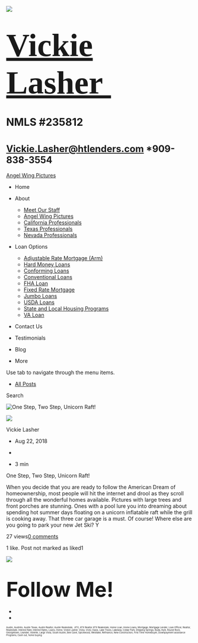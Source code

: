 

![](https://static.wixstatic.com/media/5afe60462baf41e79586f3fdaf78d664.jpg/v1/fill/w_480,h_291,al_c,q_80,usm_0.66_1.00_0.01,blur_2/5afe60462baf41e79586f3fdaf78d664.jpg)

# <span style="font-size:87px"><span style="font-family:libre baskerville,serif">[Vickie Lasher ](../../index.html)</span></span>

# NMLS \#235812

# <span style="font-size:25px"><Vickie.Lasher@htlenders.com> \*909-838-3554</span>

<a href="../../angel-wing-pictures.html" class="_1fbEI"><span class="_1Qjd7">Angel Wing Pictures</span></a>

-   <span id="DrpDwnMn00"><a href="../../index.html" class="_11ip9"></a></span>
    Home

-   <span id="DrpDwnMn01"><a href="../../about.html" class="_11ip9"></a></span>
    About

    -   [Meet Our Staff](../../meet-our-staff.html)
    -   [Angel Wing Pictures](../../angel-wing-pictures.html)
    -   [California Professionals](../../recommended-profssionals.html)
    -   [Texas Professionals](../../texas-recommended-professionals.html)
    -   [Nevada Professionals](../../nevada-recommended-professionals.html)

-   <span id="DrpDwnMn02"><a href="../../loan-options.html" class="_11ip9"></a></span>
    Loan Options

    -   [Adjustable Rate Mortgage (Arm)](../../adjustable-rate-mortgage-arm.html)
    -   [Hard Money Loans](../../hard-money-loans.html)
    -   [Conforming Loans](../../conforming-loans.html)
    -   [Conventional Loans](../../conventional-loans.html)
    -   [FHA Loan](../../fha-loan.html)
    -   [Fixed Rate Mortgage](../../fixed-rate-mortgage.html)
    -   [Jumbo Loans](../../jumbo-loans.html)
    -   [USDA Loans](../../rhs-loan-programs.html)
    -   [State and Local Housing Programs](../../state-and-local-housing-programs.html)
    -   [VA Loan](../../va-loan.html)

-   <span id="DrpDwnMn03"><a href="../../contact.html" class="_11ip9"></a></span>
    Contact Us

-   <span id="DrpDwnMn04"><a href="../../testimonials.html" class="_11ip9"></a></span>
    Testimonials

-   <span id="DrpDwnMn05"><a href="../../blog.html" class="_11ip9"></a></span>
    Blog

-   More

Use tab to navigate through the menu items.

-   <a href="../../blog.html" class="_2MzDA blog-navigation-container-color blog-navigation-container-font blog-navigation-link-hover-color">All Posts</a>

Search

<img src="https://static.wixstatic.com/media/b5d103_e2568829c52a4688abeb1797542f46fe~mv2.jpeg/v1/fill/w_454,h_341,fp_0.50_0.50,q_90/b5d103_e2568829c52a4688abeb1797542f46fe~mv2.jpeg" alt="One Step, Two Step, Unicorn Raft!" class="gallery-item-visible gallery-item gallery-item-preloaded" />

<span class="_1NzhF avatar-image" i18n="[object Object]"><img src="https://gravatar.com/avatar/d5a4c4dfa58333c9beb6962dd38d245b?d=blank" class="_18Vq1 fluid-avatar-image" /></span>

<span class="m2OY2"><span class="iYG_V user-name _60KfD blog-post-category-description-color blog-post-category-description-font blog-post-category-link-hashtag-hover-color" title="Vickie Lasher" data-hook="user-name">Vickie Lasher</span></span>

-   <span class="post-metadata__date time-ago" title="Aug 22, 2018" data-hook="time-ago">Aug 22, 2018</span>
-

-   <span class="post-metadata__readTime" i18n="[object Object]" title="3 min" data-hook="time-to-read">3 min</span>

<a href="../../post/one-step-two-step-unicorn-raft.html" class="_2oveR _2llBS _1e-gz _1egql"></a>

One Step, Two Step, Unicorn Raft!

When you decide that you are ready to follow the American Dream of homeownership, most people will hit the internet and drool as they scroll through all the wonderful homes available. Pictures with large trees and front porches are stunning. Ones with a pool lure you into dreaming about spending hot summer days floating on a unicorn inflatable raft while the grill is cooking away. That three car garage is a must. Of course! Where else are you going to park your new Jet Ski? Y

<span tabindex="0">27 views</span><a href="../../post/one-step-two-step-unicorn-raft.html" class="_2d9QF blog-post-category-link-hashtag-hover-color"><span>0 comments</span></a>

<span class="_3KwtW" aria-live="off">1 like. Post not marked as liked</span><span class="_1l1q9" data-hook="like-button-with-count__like-count"><span class="_3sJxs like-button-with-count__like-count" aria-hidden="true">1</span></span>

![](https://static.wixstatic.com/media/b5d103_5e49dc9ca5f64e529a6b55be155ac4fa~mv2_d_2758_2778_s_4_2.jpg/v1/fill/w_34,h_34,al_c,q_80,usm_0.66_1.00_0.01,blur_3/b5d103_5e49dc9ca5f64e529a6b55be155ac4fa~mv2_d_2758_2778_s_4_2.jpg)

# <span style="font-size:55px;"><span style="font-weight:bold;">Follow Me!</span></span>

-   <span id="dataItem-jjeedrml1-comp-jjeedrlu"><a href="https://www.facebook.com/vickie.s.lasher" class="_26AQd"></a></span>
-   <span id="dataItem-jjeedrmm-comp-jjeedrlu"><a href="https://www.instagram.com/vickielasher/" class="_26AQd"></a></span>

<span class="color_12"><span style="font-size:6px">Austin, Austintx, Austin Texas, Austin Realtor, Austin Realestate,  ATX, ATX Realtor ATX Realestate, Home Loan, Home Loans, Mortgage, Mortgage Lender, Loan Officer, Realtor, Realestate, Interest Rate, Interest Rates, Loans, Home, Vickie Lasher, Vicky, Vicki, Oasis, Lake Travis, Lakeway, Cedar Park, Dripping Springs, Buda, Kyle, Round Rock, Georgetown, Leander, Volente, Largo Vista, South Austin, Bee Cave, Spicewood, Westlake, Refinance, New Construction, First Time Homebuyer, Downpayment assistance Programs, Cash out, home buying</span></span>


